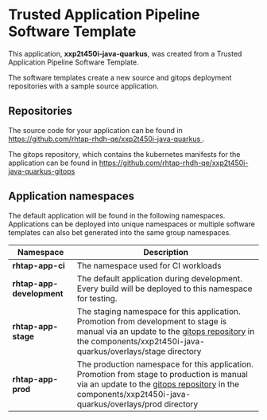 # Trusted Application Pipeline Software Template

This application, **xxp2t450i-java-quarkus**, was created from a Trusted Application Pipeline Software Template.

The software templates create a new source and gitops deployment repositories with a sample source application. 

## Repositories

The source code for your application can be found in [https://github.com/rhtap-rhdh-qe/xxp2t450i-java-quarkus ](https://github.com/rhtap-rhdh-qe/xxp2t450i-java-quarkus ).
 
The gitops repository, which contains the kubernetes manifests for the application can be found in 
[https://github.com/rhtap-rhdh-qe/xxp2t450i-java-quarkus-gitops ](https://github.com/rhtap-rhdh-qe/xxp2t450i-java-quarkus-gitops ) 

## Application namespaces 

The default application will be found in the following namespaces. Applications can be deployed into unique namespaces or multiple software templates can also bet generated into the same group namespaces.  

|  Namespace   |  Description   |  
| -------- | -------- |
| **rhtap-app-ci** | The namespace used for CI workloads |
| **rhtap-app-development** | The default application during development. Every build will be deployed to this namespace for testing. |
| **rhtap-app-stage** | The staging namespace for this application. Promotion from development to stage is manual via an update to the [gitops repository](https://github.com/rhtap-rhdh-qe/xxp2t450i-java-quarkus-gitops ) in the components/xxp2t450i-java-quarkus/overlays/stage directory |
| **rhtap-app-prod** | The production namespace for this application. Promotion from stage to production is manual via an update to the [gitops repository](https://github.com/rhtap-rhdh-qe/xxp2t450i-java-quarkus-gitops ) in the components/xxp2t450i-java-quarkus/overlays/prod directory |